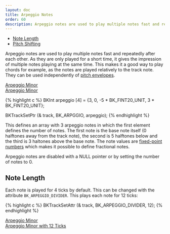 ```yaml
---
layout: doc
title: Arpeggio Notes
order: 60
description: Arpeggio notes are used to play multiple notes fast and repeatedly after each other. As they are only played for a short time, it gives the impression of multiple notes playing at the same time.
---
```


- [Note Length](#note-length)
- [Pitch Shifting](#pitch-shifting)

Arpeggio notes are used to play multiple notes fast and repeatedly after each other. As they are only played for a short time, it gives the impression of multiple notes playing at the same time. This makes it a good way to play chords for example, as the notes are played relatively to the track note. They can be used independently of [pitch envelopes](../instruments).

<div class="buttons">
	<div class="player" data-volume="0.7">
		<a href="{{ "/assets/sound/arpeggio/arpeggio-minor.mp3" | prepend: site.baseurl }}" class="button">
			Arpeggio Minor
		</a>
		<div class="label"><a href="{{ "/assets/sound/arpeggio/arpeggio-minor.mp3" | prepend: site.baseurl }}">Arpeggio Minor</a></div>
	</div>
</div>

{% highlight c %}
BKInt arpeggio [4] = {3, 0, -5 * BK_FINT20_UNIT, 3 * BK_FINT20_UNIT};

BKTrackSetPtr (& track, BK_ARPGGIO, arpeggio);
{% endhighlight %}

This defines an array with 3 arpeggio notes in which the first element defines the number of notes. The first note is the base note itself (0 halftones away from the track note), the second is 5 halftones below and the third is 3 haltones above the base note. The note values are [fixed-point numbers](../fixed-point-numbers/) which makes it possible to define fractional notes.

Arpeggio notes are disabled with a NULL pointer or by setting the number of notes to 0.

## Note Length

Each note is played for 4 ticks by default. This can be changed with the attribute `BK_ARPEGGIO_DIVIDER`. This plays each note for 12 ticks:

{% highlight c %}
BKTrackSetAttr (& track, BK_ARPEGGIO_DIVIDER, 12);
{% endhighlight %}

<div class="buttons">
	<div class="player" data-volume="0.7">
		<a href="{{ "/assets/sound/arpeggio/arpeggio-minor-12-ticks.mp3" | prepend: site.baseurl }}" class="button">
			Arpeggio Minor
		</a>
		<div class="label"><a href="{{ "/assets/sound/arpeggio/arpeggio-minor-12-ticks.mp3" | prepend: site.baseurl }}">Arpeggio Minor with 12 Ticks</a></div>
	</div>
</div>
